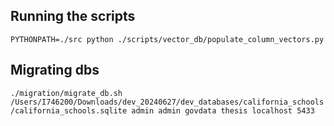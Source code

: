 
## Running the scripts

```PYTHONPATH=./src python ./scripts/vector_db/populate_column_vectors.py```

## Migrating dbs
```./migration/migrate_db.sh /Users/I746200/Downloads/dev_20240627/dev_databases/california_schools/california_schools.sqlite admin admin govdata thesis localhost 5433```